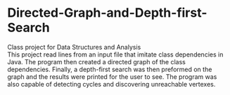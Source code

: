 # Directed-Graph-and-Depth-first-Search
Class project for Data Structures and Analysis
<br>
This project read lines from an input file that imitate class dependencies in Java. The program then created a directed graph of the class dependencies. Finally, a depth-first search was then preformed on the graph and the 
results were printed for the user to see. The program was also capable of detecting cycles and discovering unreachable vertexes.
